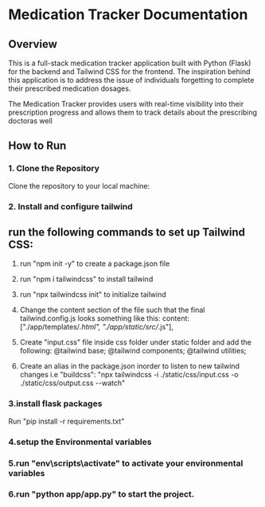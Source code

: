 # Medication Tracker Documentation

## Overview

This is a full-stack medication tracker application built with Python (Flask) for the backend and Tailwind CSS for the frontend. The inspiration behind this application is to address the issue of individuals forgetting to complete their prescribed medication dosages.

The Medication Tracker provides users with real-time visibility into their prescription progress and allows them to track details about the prescribing doctoras well

## How to Run

### 1. Clone the Repository

Clone the repository to your local machine:
### 2. Install and configure tailwind

## run the following commands to set up Tailwind CSS:
1. run "npm init -y" to create a package.json file
2. run "npm i tailwindcss" to install tailwind
3. run "npx tailwindcss init" to initialize tailwind
4. Change the content section of the file such that the final tailwind.config.js looks something like this:
 content: ["./app/templates/*.html", "./app/static/src/*.js"],
5. Create "input.css" file inside css folder under static folder and add the following:
@tailwind base;
@tailwind components;
@tailwind utilities;

6. Create an alias in the package.json inorder to listen to new tailwind changes i.e
"buildcss": "npx tailwindcss -i ./static/css/input.css -o ./static/css/output.css --watch"

### 3.install flask packages
Run "pip install -r requirements.txt"

### 4.setup the Environmental variables
### 5.run "env\scripts\activate" to activate your environmental variables
### 6.run "python app/app.py" to start the project.